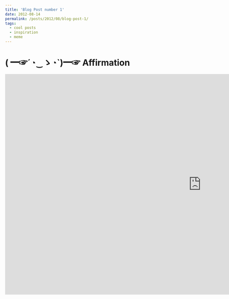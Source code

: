 ```yaml
---
title: 'Blog Post number 1'
date: 2012-08-14
permalink: /posts/2012/08/blog-post-1/
tags:
  - cool posts
  - inspiration
  - meme
---
```

<h1> ( ━☞´◔‿ゝ◔`)━☞ Affirmation </h1>
<div><iframe width="1280" height="720" src="https://www.youtube.com/embed/MCT80HJWQ2A" frameborder="0" allow="accelerometer; autoplay; clipboard-write; encrypted-media; gyroscope; picture-in-picture" allowfullscreen></iframe></div>